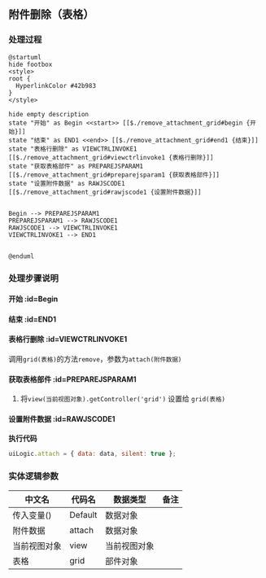 ## 附件删除（表格） <!-- {docsify-ignore-all} -->

   

### 处理过程

```plantuml
@startuml
hide footbox
<style>
root {
  HyperlinkColor #42b983
}
</style>

hide empty description
state "开始" as Begin <<start>> [[$./remove_attachment_grid#begin {开始}]]
state "结束" as END1 <<end>> [[$./remove_attachment_grid#end1 {结束}]]
state "表格行删除" as VIEWCTRLINVOKE1  [[$./remove_attachment_grid#viewctrlinvoke1 {表格行删除}]]
state "获取表格部件" as PREPAREJSPARAM1  [[$./remove_attachment_grid#preparejsparam1 {获取表格部件}]]
state "设置附件数据" as RAWJSCODE1  [[$./remove_attachment_grid#rawjscode1 {设置附件数据}]]


Begin --> PREPAREJSPARAM1
PREPAREJSPARAM1 --> RAWJSCODE1
RAWJSCODE1 --> VIEWCTRLINVOKE1
VIEWCTRLINVOKE1 --> END1


@enduml
```


### 处理步骤说明

#### 开始 :id=Begin




#### 结束 :id=END1




#### 表格行删除 :id=VIEWCTRLINVOKE1



调用`grid(表格)`的方法`remove`，参数为`attach(附件数据)`
#### 获取表格部件 :id=PREPAREJSPARAM1



1. 将`view(当前视图对象).getController('grid')` 设置给  `grid(表格)`

#### 设置附件数据 :id=RAWJSCODE1



<p class="panel-title"><b>执行代码</b></p>

```javascript
uiLogic.attach = { data: data, silent: true };
```



### 实体逻辑参数

|    中文名   |    代码名    |  数据类型      |备注 |
| --------| --------| --------  | --------   |
|传入变量(<i class="fa fa-check"/></i>)|Default|数据对象||
|附件数据|attach|数据对象||
|当前视图对象|view|当前视图对象||
|表格|grid|部件对象||
